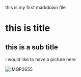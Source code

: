 this is my first markdown file

# this is title

## this is a sub title

i would like to have a picture here

![IMGP2655](/Users/yang/Documents/personal/pic/IMGP2655.JPG)
